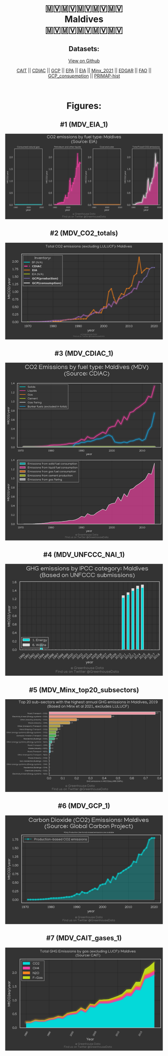 
<center>
<h1 align="center">
🇲🇻🇲🇻🇲🇻🇲🇻🇲🇻
<br>
Maldives
<br>
🇲🇻🇲🇻🇲🇻🇲🇻🇲🇻
</h1>
<h2>Datasets:</h2>
<p><a href="https://github.com/dquintani/GreenhouseData/tree/master/country_data/MDV_Maldives/data">View on Github</a>
<br></p><p><a href="data/MDV_CAIT.csv">CAIT</a> || <a href="data/MDV_CDIAC.csv">CDIAC</a> || <a href="data/MDV_GCP.csv">GCP</a> || <a href="data/MDV_EPA.csv">EPA</a> || <a href="data/MDV_EIA.csv">EIA</a> || <a href="data/MDV_Minx_2021.csv">Minx_2021</a> || <a href="data/MDV_EDGAR.csv">EDGAR</a> || <a href="data/MDV_FAO.csv">FAO</a> || <a href="data/MDV_GCP_consupmption.csv">GCP_consupmption</a> || <a href="data/MDV_PRIMAP-hist.csv">PRIMAP-hist</a></p><p><br></p>
<h1>Figures:</h1><h2>#1 (MDV_EIA_1)</h2>
<p><img alt="" src="figures/MDV_EIA_1.png" /></p><h2>#2 (MDV_CO2_totals)</h2>
<p><img alt="" src="figures/MDV_CO2_totals.png" /></p><h2>#3 (MDV_CDIAC_1)</h2>
<p><img alt="" src="figures/MDV_CDIAC_1.png" /></p><h2>#4 (MDV_UNFCCC_NAI_1)</h2>
<p><img alt="" src="figures/MDV_UNFCCC_NAI_1.png" /></p><h2>#5 (MDV_Minx_top20_subsectors)</h2>
<p><img alt="" src="figures/MDV_Minx_top20_subsectors.png" /></p><h2>#6 (MDV_GCP_1)</h2>
<p><img alt="" src="figures/MDV_GCP_1.png" /></p><h2>#7 (MDV_CAIT_gases_1)</h2>
<p><img alt="" src="figures/MDV_CAIT_gases_1.png" /></p>